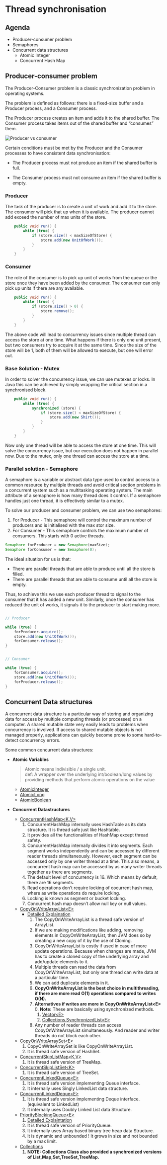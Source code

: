 # Thread synchronisation

## Agenda
* Producer-consumer problem
* Semaphores
* Concurrent data structures
    * Atomic Integer
    * Concurrent Hash Map


## Producer-consumer problem

The Producer-Consumer problem is a classic synchronization problem in operating systems.

The problem is defined as follows: there is a fixed-size buffer and a Producer process, and a Consumer process.

The Producer process creates an item and adds it to the shared buffer. The Consumer process takes items out of the shared buffer and “consumes” them.

![Producer vs consumer](http://pages.cs.wisc.edu/~bart/537/lecturenotes/figures/s6-prodcons.jpg)

Certain conditions must be met by the Producer and the Consumer processes to have consistent data synchronisation:

* The Producer process must not produce an item if the shared buffer is full.

* The Consumer process must not consume an item if the shared buffer is empty.


### Producer
The task of the producer is to create a unit of work and add it to the store. The consumer will pick that up when it is available. The producer cannot add exceed the number of max units of the store.

```java
    public void run() {
        while (true) {
            if (store.size() < maxSizeOfStore) {
                store.add(new UnitOfWork());
            }
        }
    }
```

### Consumer
The role of the consumer is to pick up unit of works from the queue or the store once they have been added by the consumer. The consumer can only pick up units if there are any available.

```java
    public void run() {
        while (true) {
            if (store.size() > 0) {
                store.remove();
            }
        }
    }
```

The above code will lead to concurrency issues since multiple thread can access the store at one time.
What happens if there is only one unit present, but two consumers try to acquire it at the same time.
Since the size of the store will be 1, both of them will be allowed to execute, but one will error out.

### Base Solution - Mutex

In order to solver the concurrency issue, we can use mutexes or locks.
In Java this can be achieved by simply wrapping the critical section in a synchronised block.


```java
    public void run() {
        while (true) {
            synchronized (store) {
                if (store.size() < maxSizeOfStore) {
                    store.add(new Shirt());
                }
            }
        }
    }
```

Now only one thread will be able to access the store at one time. This will solve the concurrency issue, but our execution does not happen in parallel now. Due to the mutex, only one thread can access the store at a time.

### Parallel solution - Semaphore

A semaphore is a variable or abstract data type used to control access to a common resource by multiple threads and avoid critical section problems in a concurrent system such as a multitasking operating system. The main attribute of a semaphore is how many thread does it control. If a semaphore handles just one thread, it is effectively similar to a mutex.

To solve our producer and consumer problem, we can use two semaphores:
1. For Producer - This semaphore will control the maximum number of producers and is initialised with the max stor size.
2. For Consumer - This semaphore controls the maximum number of consumers. This starts with 0 active threads.

```java
Semaphore forProducer = new Semaphore(maxSize);
Semaphore forConsumer = new Semaphore(0);
```

The ideal situation for us is that:
* There are parallel threads that are able to produce until all the store is filled.
* There are parallel threads that are able to consume until all the store is empty.

Thus, to achieve this we use each producer thread to signal to the consumer that it has added a new unit. Similarly, once the consumer has reduced the unit of works, it signals it to the producer to start making more.

```java

// Producer

while (true) {
    forProducer.acquire();
    store.add(new UnitOfWork());
    forConsumer.release();
}
```

```java

// Consumer

while (true) {
    forConsumer.acquire();
    store.add(new UnitOfWork());
    forProducer.release();
}
```

## Concurrent Data structures

A concurrent data structure is a particular way of storing and organizing data for access by multiple computing threads (or processes) on a computer. A shared mutable state very easily leads to problems when concurrency is involved. If access to shared mutable objects is not managed properly, applications can quickly become prone to some hard-to-detect concurrency errors.

Some common concurrent data structures:
* **Atomic Variables**
    > Atomic means Indivisible / a single unit.  
      def: A wrapper over the underlying int/boolean/long values by providing methods that perform atomic operations on the value
  * [AtomicInteger](https://docs.oracle.com/javase/8/docs/api/java/util/concurrent/atomic/AtomicInteger.html)
  * [AtomicLong](https://docs.oracle.com/javase%2F9%2Fdocs%2Fapi%2F%2F/java/util/concurrent/atomic/AtomicLong.html)
  * [AtomicBoolean](https://docs.oracle.com/javase%2F9%2Fdocs%2Fapi%2F%2F/java/util/concurrent/atomic/AtomicBoolean.html)
  
* **Concurrent Datastructures**
  * [ConcurrentHashMap<K,V>](https://docs.oracle.com/javase/8/docs/api/java/util/concurrent/ConcurrentHashMap.html)
    1. ConcurrentHashMap internally uses HashTable as its data structure. It is thread safe just like Hashtable. 
    2. It provides all the functionalities of HashMap except thread safety.
    2. ConcurrentHashMap internally divides it into segments. Each segment works independently and can be accessed by different reader threads simultaneously. However, each segment can be accessed only by one writer thread at a time. This also means, a concurrent hash map can be accessed by as many writer threads together as there are segments.
    3. The default level of concurrency is 16. Which means by default, there are 16 segments.
    4. Read operations don’t require locking of cocurrent hash map, where as write operations do require locking.
    5. Locking is known as segment or bucket locking.
    6. Concurrent hash map doesn’t allow null key or null values.
  * [CopyOnWriteArrayList\<E\>](https://docs.oracle.com/javase/8/docs/api/java/util/concurrent/CopyOnWriteArrayList.html)
    * [Detailed Explaination](https://medium.com/@reetesh043/the-copyonwritearraylist-internals-a-deep-dive-ff3ebad87697)
      1. The CopyOnWriteArrayList is a thread safe version of ArrayList. 
      2. If we are making modifications like adding, removing elements in CopyOnWriteArrayList, then JVM does so by creating a new copy of it by the use of Cloning. 
      2. CopyOnWriteArrayList is costly if used in case of more update operations. Because when changes are made, JVM has to create a cloned copy of the underlying array and add/update elements to it.
      3. Multiple threads can read the data from CopyOnWriteArrayList, but only one thread can write data at a particular time.
      4. We can add duplicate elements in it.
      5. **CopyOnWriteArrayList is the best choice in multithreading, if there are more read O(1) operations compared to writes O(N).**
      6. **Alternatives if writes are more in CopyOnWriteArrayList\<E\>**
         0. **Note:** These are basically using synchronized methods.
         1. [Vector\<E\>](https://docs.oracle.com/javase/8/docs/api/java/util/Vector.html)
         2. [Collections.SynchronizedList\<E\>](https://docs.oracle.com/javase/6/docs/api/java/util/Collections.html#synchronizedList(java.util.List)) 
      7. Any number of reader threads can access CopyOnWriteArrayList simultaneously. And reader and writer threads do not block each other.
  * [CopyOnWriteArraySet\<E\>](https://docs.oracle.com/javase/8/docs/api/java/util/concurrent/CopyOnWriteArraySet.html)
    1. CopyOnWriteArraySet is like CopyOnWriteArrayList. 
    2. It is thread safe version of HashSet.
  * [ConcurrentSkipListMap<K,V>](https://docs.oracle.com/javase/8/docs/api/java/util/concurrent/ConcurrentSkipListMap.html)
    1. It is thread safe version of TreeMap. 
  * [ConcurrentSkipListSet\<K\>](https://docs.oracle.com/javase/8/docs/api/java/util/concurrent/ConcurrentSkipListSet.html)
    1. It is thread safe version of TreeSet. 
  * [ConcurrentLinkedQueue\<E\>](https://docs.oracle.com/javase/8/docs/api/java/util/concurrent/ConcurrentLinkedQueue.html)
    1. It is thread safe version implementing Queue<E> interface.
    2. It internally uses Singly LinkedList data structure. 
  * [ConcurrentLinkedDeque\<E\>](https://docs.oracle.com/javase/8/docs/api/java/util/concurrent/ConcurrentLinkedDeque.html)
    1. It is thread safe version implementing Deque<E> interface. (equivalent to LinkedList<E>)
    2. It internally uses Doubly Linked List data Structure.
  * [PriorityBlockingQueue\<E\>](https://docs.oracle.com/javase/8/docs/api/java/util/concurrent/PriorityBlockingQueue.html)
    1. [Detailed Explaintation](https://topdeveloperacademy.com/articles/java-priorityblockingqueue-thread-safe-and-memory-efficient-concurrent-heap)
    2. It is thread safe version of PriorityQueue. 
    3. It internally uses Array based binary tree heap data Structure. 
    4. It is dynamic and unbounded ! It grows in size and not bounded by a max limit. 
  * [Collections](https://docs.oracle.com/javase/8/docs/api/java/util/Collections.html)
    1. **NOTE:** **Collections Class also provided a synchronized versions of List,Map,Set,TreeSet,TreeMap.**